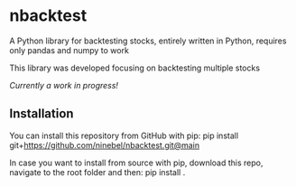 # nbacktest
A Python library for backtesting stocks, entirely written in Python, requires only pandas and numpy to work

This library was developed focusing on backtesting multiple stocks

*Currently a work in progress!*

## Installation

You can install this repository from GitHub with pip: pip install git+https://github.com/ninebel/nbacktest.git@main

In case you want to install from source with pip, download this repo, navigate to the root folder and then: pip install .

